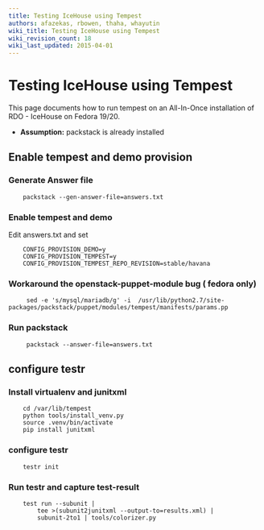 ```yaml
---
title: Testing IceHouse using Tempest
authors: afazekas, rbowen, thaha, whayutin
wiki_title: Testing IceHouse using Tempest
wiki_revision_count: 18
wiki_last_updated: 2015-04-01
---
```


# Testing IceHouse using Tempest

This page documents how to run tempest on an All-In-Once installation of RDO - IceHouse on Fedora 19/20.

*   **Assumption:** packstack is already installed

## Enable tempest and demo provision

### Generate Answer file

        packstack --gen-answer-file=answers.txt

### Enable tempest and demo

Edit answers.txt and set

        CONFIG_PROVISION_DEMO=y
        CONFIG_PROVISION_TEMPEST=y
        CONFIG_PROVISION_TEMPEST_REPO_REVISION=stable/havana

### Workaround the openstack-puppet-module bug ( fedora only)

         sed -e 's/mysql/mariadb/g' -i  /usr/lib/python2.7/site-packages/packstack/puppet/modules/tempest/manifests/params.pp

### Run packstack

         packstack --answer-file=answers.txt

## configure testr

### Install virtualenv and junitxml

        cd /var/lib/tempest
        python tools/install_venv.py
        source .venv/bin/activate
        pip install junitxml

### configure testr

        testr init

### Run testr and capture test-result

        test run --subunit | 
            tee >(subunit2junitxml --output-to=results.xml) |
            subunit-2to1 | tools/colorizer.py
